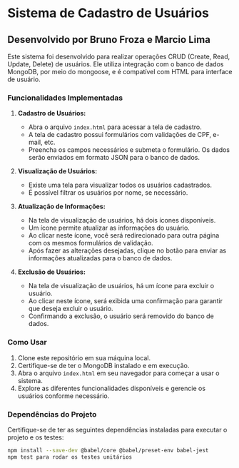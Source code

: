 # Sistema de Cadastro de Usuários

## Desenvolvido por Bruno Froza e Marcio Lima

Este sistema foi desenvolvido para realizar operações CRUD (Create, Read, Update, Delete) de usuários. Ele utiliza integração com o banco de dados MongoDB, por meio do mongoose, e é compatível com HTML para interface de usuário.

### Funcionalidades Implementadas

1. **Cadastro de Usuários:**
   - Abra o arquivo `index.html` para acessar a tela de cadastro.
   - A tela de cadastro possui formulários com validações de CPF, e-mail, etc.
   - Preencha os campos necessários e submeta o formulário. Os dados serão enviados em formato JSON para o banco de dados.

2. **Visualização de Usuários:**
   - Existe uma tela para visualizar todos os usuários cadastrados.
   - É possível filtrar os usuários por nome, se necessário.

3. **Atualização de Informações:**
   - Na tela de visualização de usuários, há dois ícones disponíveis.
   - Um ícone permite atualizar as informações do usuário.
   - Ao clicar neste ícone, você será redirecionado para outra página com os mesmos formulários de validação.
   - Após fazer as alterações desejadas, clique no botão para enviar as informações atualizadas para o banco de dados.

4. **Exclusão de Usuários:**
   - Na tela de visualização de usuários, há um ícone para excluir o usuário.
   - Ao clicar neste ícone, será exibida uma confirmação para garantir que deseja excluir o usuário.
   - Confirmando a exclusão, o usuário será removido do banco de dados.

### Como Usar

1. Clone este repositório em sua máquina local.
2. Certifique-se de ter o MongoDB instalado e em execução.
3. Abra o arquivo `index.html` em seu navegador para começar a usar o sistema.
4. Explore as diferentes funcionalidades disponíveis e gerencie os usuários conforme necessário.

### Dependências do Projeto

Certifique-se de ter as seguintes dependências instaladas para executar o projeto e os testes:

```bash
npm install --save-dev @babel/core @babel/preset-env babel-jest
npm test para rodar os testes unitários
